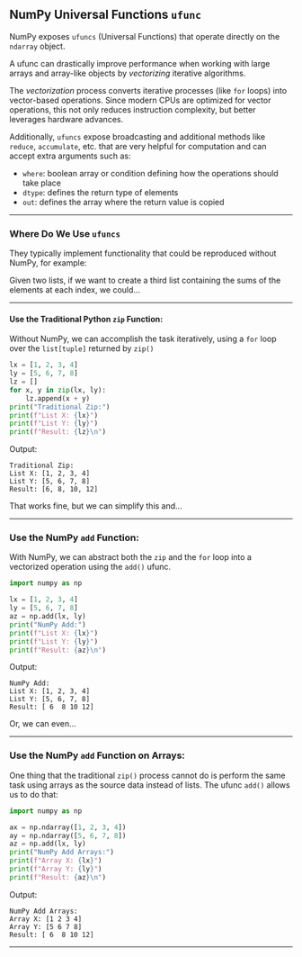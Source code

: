 ## NumPy Universal Functions `ufunc`

NumPy exposes `ufuncs` (Universal Functions) that operate directly on the
`ndarray` object.

A ufunc can drastically improve performance when working with large arrays
and array-like objects by *vectorizing* iterative algorithms.

The *vectorization* process converts iterative processes (like `for` 
loops) into vector-based operations. Since modern CPUs are optimized for
vector operations, this not only reduces instruction complexity, but better
leverages hardware advances.

Additionally, `ufuncs` expose broadcasting and additional methods like 
`reduce`, `accumulate`, etc. that are very helpful for computation and 
can accept extra arguments such as:

* `where`: boolean array or condition defining how the operations should 
  take place
* `dtype`: defines the return type of elements
* `out`: defines the array where the return value is copied

---

### Where Do We Use `ufuncs`

They typically implement functionality that could be reproduced without
NumPy, for example:

Given two lists, if we want to create a third list containing the sums of
the elements at each index, we could...

---

#### Use the Traditional Python `zip` Function:

Without NumPy, we can accomplish the task iteratively, using a `for` loop
over the `list[tuple]` returned by `zip()`

```python
lx = [1, 2, 3, 4]
ly = [5, 6, 7, 8]
lz = []
for x, y in zip(lx, ly):
    lz.append(x + y)
print("Traditional Zip:")
print(f"List X: {lx}")
print(f"List Y: {ly}")
print(f"Result: {lz}\n")
```

Output:

```
Traditional Zip:
List X: [1, 2, 3, 4]
List Y: [5, 6, 7, 8]
Result: [6, 8, 10, 12]
```

That works fine, but we can simplify this and...

---

### Use the NumPy `add` Function:

With NumPy, we can abstract both the `zip` and the `for` loop into a 
vectorized operation using the `add()` ufunc.

```python
import numpy as np

lx = [1, 2, 3, 4]
ly = [5, 6, 7, 8]
az = np.add(lx, ly)
print("NumPy Add:")
print(f"List X: {lx}")
print(f"List Y: {ly}")
print(f"Result: {az}\n")
```

Output:

```
NumPy Add:
List X: [1, 2, 3, 4]
List Y: [5, 6, 7, 8]
Result: [ 6  8 10 12]
```

Or, we can even...

---

### Use the NumPy `add` Function on Arrays:

One thing that the traditional `zip()` process cannot do is perform the
same task using arrays as the source data instead of lists. The ufunc 
`add()` allows us to do that:

```python
import numpy as np

ax = np.ndarray([1, 2, 3, 4])
ay = np.ndarray([5, 6, 7, 8])
az = np.add(lx, ly)
print("NumPy Add Arrays:")
print(f"Array X: {lx}")
print(f"Array Y: {ly}")
print(f"Result: {az}\n")
```

Output:

```
NumPy Add Arrays:
Array X: [1 2 3 4]
Array Y: [5 6 7 8]
Result: [ 6  8 10 12]
```

---

